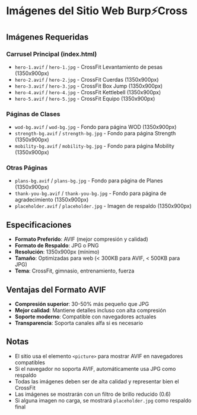 # Imágenes del Sitio Web Burp⚡Cross

## Imágenes Requeridas

### Carrusel Principal (index.html)
- `hero-1.avif` / `hero-1.jpg` - CrossFit Levantamiento de pesas (1350x900px)
- `hero-2.avif` / `hero-2.jpg` - CrossFit Cuerdas (1350x900px)  
- `hero-3.avif` / `hero-3.jpg` - CrossFit Box Jump (1350x900px)
- `hero-4.avif` / `hero-4.jpg` - CrossFit Kettlebell (1350x900px)
- `hero-5.avif` / `hero-5.jpg` - CrossFit Equipo (1350x900px)

### Páginas de Clases
- `wod-bg.avif` / `wod-bg.jpg` - Fondo para página WOD (1350x900px)
- `strength-bg.avif` / `strength-bg.jpg` - Fondo para página Strength (1350x900px)
- `mobility-bg.avif` / `mobility-bg.jpg` - Fondo para página Mobility (1350x900px)

### Otras Páginas
- `plans-bg.avif` / `plans-bg.jpg` - Fondo para página de Planes (1350x900px)
- `thank-you-bg.avif` / `thank-you-bg.jpg` - Fondo para página de agradecimiento (1350x900px)
- `placeholder.avif` / `placeholder.jpg` - Imagen de respaldo (1350x900px)

## Especificaciones
- **Formato Preferido**: AVIF (mejor compresión y calidad)
- **Formato de Respaldo**: JPG o PNG
- **Resolución**: 1350x900px (mínimo)
- **Tamaño**: Optimizadas para web (< 300KB para AVIF, < 500KB para JPG)
- **Tema**: CrossFit, gimnasio, entrenamiento, fuerza

## Ventajas del Formato AVIF
- **Compresión superior**: 30-50% más pequeño que JPG
- **Mejor calidad**: Mantiene detalles incluso con alta compresión
- **Soporte moderno**: Compatible con navegadores actuales
- **Transparencia**: Soporta canales alfa si es necesario

## Notas
- El sitio usa el elemento `<picture>` para mostrar AVIF en navegadores compatibles
- Si el navegador no soporta AVIF, automáticamente usa JPG como respaldo
- Todas las imágenes deben ser de alta calidad y representar bien el CrossFit
- Las imágenes se mostrarán con un filtro de brillo reducido (0.6)
- Si alguna imagen no carga, se mostrará `placeholder.jpg` como respaldo final
